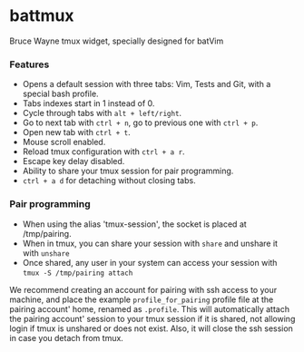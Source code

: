 battmux
=======

Bruce Wayne tmux widget, specially designed for batVim

### Features
* Opens a default session with three tabs: Vim, Tests and Git, with a special bash profile.
* Tabs indexes start in 1 instead of 0.
* Cycle through tabs with `alt + left/right`.
* Go to next tab with `ctrl + n`, go to previous one with `ctrl + p`.
* Open new tab with `ctrl + t`.
* Mouse scroll enabled.
* Reload tmux configuration with `ctrl + a r`.
* Escape key delay disabled.
* Ability to share your tmux session for pair programming.
* `ctrl + a d` for detaching without closing tabs.

### Pair programming
* When using the alias 'tmux-session', the socket is placed at /tmp/pairing.
* When in tmux, you can share your session with `share` and unshare it with `unshare`
* Once shared, any user in your system can access your session with `tmux -S /tmp/pairing attach`

We recommend creating an account for pairing with ssh access to your machine, and place the example `profile_for_pairing` profile file at the pairing account' home, renamed as `.profile`. This will automatically attach the pairing account' session to your tmux session if it is shared, not allowing login if tmux is unshared or does not exist. Also, it will close the ssh session in case you detach from tmux.

